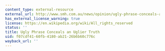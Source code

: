 ```yaml
---
content_type: external-resource
external_url: http://www.smh.com.au/news/opinion/ugly-phrase-conceals-an-uglier-truth/2006/01/09/1136771496819.html
has_external_license_warning: true
license: https://en.wikipedia.org/wiki/All_rights_reserved
status: ''
title: Ugly Phrase Conceals an Uglier Truth
uid: f07cdf41-60fb-4180-ab21-26b6b60c776c
wayback_url: ''
---
```

